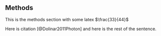 ## Methods


This is the methods section with some latex $\frac{33}{44}$

Here is citation [@Dolinar2011Photon] and here is the rest of the sentence. 